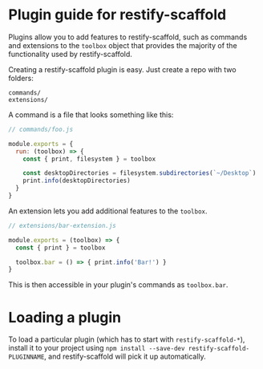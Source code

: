 # Plugin guide for restify-scaffold

Plugins allow you to add features to restify-scaffold, such as commands and
extensions to the `toolbox` object that provides the majority of the functionality
used by restify-scaffold.

Creating a restify-scaffold plugin is easy. Just create a repo with two folders:

```
commands/
extensions/
```

A command is a file that looks something like this:

```js
// commands/foo.js

module.exports = {
  run: (toolbox) => {
    const { print, filesystem } = toolbox

    const desktopDirectories = filesystem.subdirectories(`~/Desktop`)
    print.info(desktopDirectories)
  }
}
```

An extension lets you add additional features to the `toolbox`.

```js
// extensions/bar-extension.js

module.exports = (toolbox) => {
  const { print } = toolbox

  toolbox.bar = () => { print.info('Bar!') }
}
```

This is then accessible in your plugin's commands as `toolbox.bar`.

# Loading a plugin

To load a particular plugin (which has to start with `restify-scaffold-*`),
install it to your project using `npm install --save-dev restify-scaffold-PLUGINNAME`,
and restify-scaffold will pick it up automatically.

